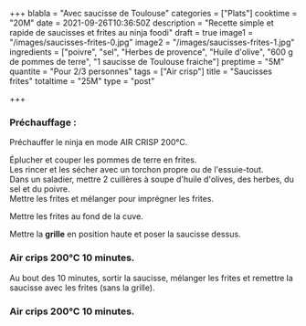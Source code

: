 +++
blabla = "Avec saucisse de Toulouse"
categories = ["Plats"]
cooktime = "20M"
date = 2021-09-26T10:36:50Z
description = "Recette simple et rapide de saucisses et frites au ninja foodi"
draft = true
image1 = "/images/saucisses-frites-0.jpg"
image2 = "/images/saucisses-frites-1.jpg"
ingredients = ["poivre", "sel", "Herbes de provence", "Huile d'olive", "600 g de pommes de terre", "1 saucisse de Toulouse fraiche"]
preptime = "5M"
quantite = "Pour 2/3 personnes"
tags = ["Air crisp"]
title = "Saucisses frites"
totaltime = "25M"
type = "post"

+++
### Préchauffage : 

Préchauffer le ninja en mode AIR CRISP 200°C.

Éplucher et couper les pommes de terre en frites.  
Les rincer et les sécher avec un torchon propre ou de l'essuie-tout.  
Dans un saladier, mettre 2 cuillères à soupe d'huile d'olives, des herbes, du sel et du poivre.  
Mettre les frites et mélanger pour imprégner les frites.

Mettre les frites au fond de la cuve.

Mettre la **grille** en position haute et poser la saucisse dessus.

### Air crips 200°C 10 minutes.

Au bout des 10 minutes, sortir la saucisse, mélanger les frites et remettre la saucisse avec les frites (sans la grille).

### Air crips 200°C 10 minutes.